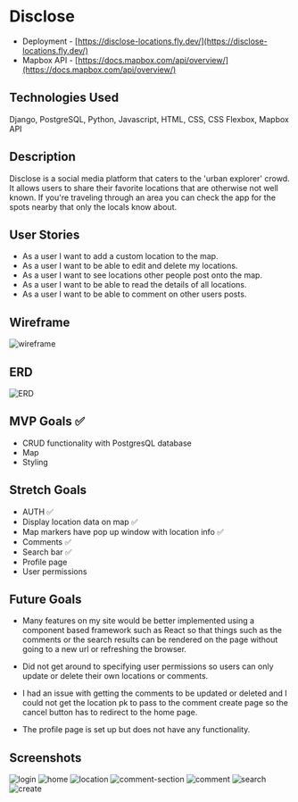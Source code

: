 # Disclose
- Deployment - [https://disclose-locations.fly.dev/](https://disclose-locations.fly.dev/)
- Mapbox API - [https://docs.mapbox.com/api/overview/](https://docs.mapbox.com/api/overview/)

## Technologies Used
Django, PostgreSQL, Python, Javascript, HTML, CSS, CSS Flexbox, Mapbox API

## Description
Disclose is a social media platform that caters to the 'urban explorer' crowd. It allows users to share their favorite locations that are otherwise not well known. If you're traveling through an area you can check the app for the spots nearby that only the locals know about. 

## User Stories
- As a user I want to add a custom location to the map.
- As a user I want to be able to edit and delete my locations.
- As a user I want to see locations other people post onto the map.
- As a user I want to be able to read the details of all locations.
- As a user I want to be able to comment on other users posts.

## Wireframe
![wireframe](https://github.com/JCollinJones25/disclose/blob/main/main_app/static/images/wireframe.png?raw=true)

## ERD
![ERD](https://github.com/JCollinJones25/disclose/blob/main/main_app/static/images/ERD.png?raw=true)

## MVP Goals ✅
- CRUD functionality with PostgresQL database
- Map
- Styling

## Stretch Goals
- AUTH ✅
- Display location data on map ✅
- Map markers have pop up window with location info ✅
- Comments ✅
- Search bar ✅
- Profile page 
- User permissions

## Future Goals

- Many features on my site would be better implemented using a component based framework such as React so that things such as the comments or the search results can be rendered on the page without going to a new url or refreshing the browser.

- Did not get around to specifying user permissions so users can only update or delete their own locations or comments.

- I had an issue with getting the comments to be updated or deleted and I could not get the location pk to pass to the comment create page so the cancel button has to redirect to the home page. 

- The profile page is set up but does not have any functionality.

## Screenshots

![login](https://github.com/JCollinJones25/disclose/blob/main/main_app/static/images/login.png.icloud)
![home](https://github.com/JCollinJones25/disclose/blob/main/main_app/static/images/home.png.icloud)
![location](https://github.com/JCollinJones25/disclose/blob/main/main_app/static/images/location.png)
![comment-section](https://github.com/JCollinJones25/disclose/blob/main/main_app/static/images/comment-section.png)
![comment](https://github.com/JCollinJones25/disclose/blob/main/main_app/static/images/comment.png)
![search](https://github.com/JCollinJones25/disclose/blob/main/main_app/static/images/search.png)
![create](https://github.com/JCollinJones25/disclose/blob/main/main_app/static/images/create.png)
